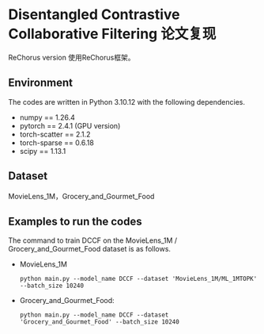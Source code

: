 # Disentangled Contrastive Collaborative Filtering 论文复现

ReChorus version
使用ReChorus框架。

## Environment

The codes are written in Python 3.10.12 with the following dependencies.

- numpy == 1.26.4
- pytorch == 2.4.1 (GPU version)
- torch-scatter == 2.1.2
- torch-sparse == 0.6.18
- scipy == 1.13.1

##  Dataset

MovieLens_1M，Grocery_and_Gourmet_Food

## Examples to run the codes

The command to train DCCF on the MovieLens_1M / Grocery_and_Gourmet_Food dataset is as follows.

  - MovieLens_1M

    ```python main.py --model_name DCCF --dataset 'MovieLens_1M/ML_1MTOPK' --batch_size 10240```   

  - Grocery_and_Gourmet_Food:

    ```python main.py --model_name DCCF --dataset 'Grocery_and_Gourmet_Food' --batch_size 10240```

